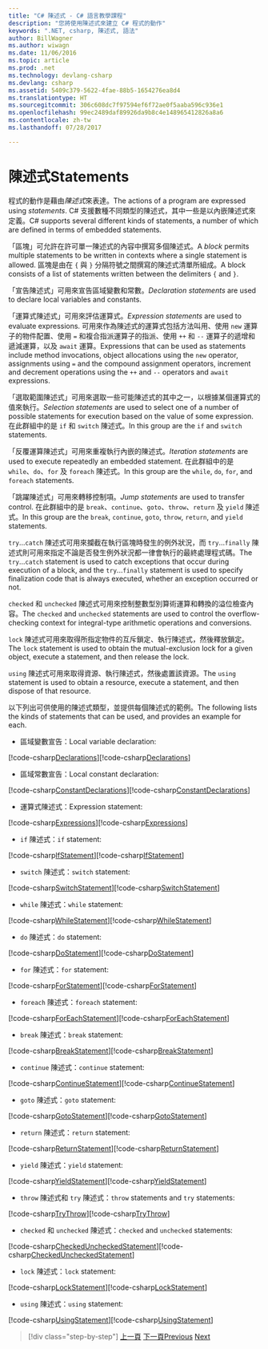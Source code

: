 ```yaml
---
title: "C# 陳述式 - C# 語言教學課程"
description: "您將使用陳述式來建立 C# 程式的動作"
keywords: ".NET, csharp, 陳述式, 語法"
author: BillWagner
ms.author: wiwagn
ms.date: 11/06/2016
ms.topic: article
ms.prod: .net
ms.technology: devlang-csharp
ms.devlang: csharp
ms.assetid: 5409c379-5622-4fae-88b5-1654276ea8d4
ms.translationtype: HT
ms.sourcegitcommit: 306c608dc7f97594ef6f72ae0f5aaba596c936e1
ms.openlocfilehash: 99ec2489daf89926da9b8c4e148965412826a8a6
ms.contentlocale: zh-tw
ms.lasthandoff: 07/28/2017

---
```


# <a name="statements"></a><span data-ttu-id="508db-104">陳述式</span><span class="sxs-lookup"><span data-stu-id="508db-104">Statements</span></span>

<span data-ttu-id="508db-105">程式的動作是藉由*陳述式*來表達。</span><span class="sxs-lookup"><span data-stu-id="508db-105">The actions of a program are expressed using *statements*.</span></span> <span data-ttu-id="508db-106">C# 支援數種不同類型的陳述式，其中一些是以內嵌陳述式來定義。</span><span class="sxs-lookup"><span data-stu-id="508db-106">C# supports several different kinds of statements, a number of which are defined in terms of embedded statements.</span></span>

<span data-ttu-id="508db-107">「區塊」可允許在許可單一陳述式的內容中撰寫多個陳述式。</span><span class="sxs-lookup"><span data-stu-id="508db-107">A *block* permits multiple statements to be written in contexts where a single statement is allowed.</span></span> <span data-ttu-id="508db-108">區塊是由在 `{` 與 `}` 分隔符號之間撰寫的陳述式清單所組成。</span><span class="sxs-lookup"><span data-stu-id="508db-108">A block consists of a list of statements written between the delimiters `{` and `}`.</span></span>

<span data-ttu-id="508db-109">「宣告陳述式」可用來宣告區域變數和常數。</span><span class="sxs-lookup"><span data-stu-id="508db-109">*Declaration statements* are used to declare local variables and constants.</span></span>

<span data-ttu-id="508db-110">「運算式陳述式」可用來評估運算式。</span><span class="sxs-lookup"><span data-stu-id="508db-110">*Expression statements* are used to evaluate expressions.</span></span> <span data-ttu-id="508db-111">可用來作為陳述式的運算式包括方法叫用、使用 `new` 運算子的物件配置、使用 `=` 和複合指派運算子的指派、使用 `++` 和 `--` 運算子的遞增和遞減運算，以及 `await` 運算。</span><span class="sxs-lookup"><span data-stu-id="508db-111">Expressions that can be used as statements include method invocations, object allocations using the `new` operator, assignments using `=` and the compound assignment operators, increment and decrement operations using the `++` and `--` operators and `await` expressions.</span></span>

<span data-ttu-id="508db-112">「選取範圍陳述式」可用來選取一些可能陳述式的其中之一，以根據某個運算式的值來執行。</span><span class="sxs-lookup"><span data-stu-id="508db-112">*Selection statements* are used to select one of a number of possible statements for execution based on the value of some expression.</span></span> <span data-ttu-id="508db-113">在此群組中的是 `if` 和 `switch` 陳述式。</span><span class="sxs-lookup"><span data-stu-id="508db-113">In this group are the `if` and `switch` statements.</span></span>

<span data-ttu-id="508db-114">「反覆運算陳述式」可用來重複執行內嵌的陳述式。</span><span class="sxs-lookup"><span data-stu-id="508db-114">*Iteration statements* are used to execute repeatedly an embedded statement.</span></span> <span data-ttu-id="508db-115">在此群組中的是 `while`、`do`、`for` 及 `foreach` 陳述式。</span><span class="sxs-lookup"><span data-stu-id="508db-115">In this group are the `while`, `do`, `for`, and `foreach` statements.</span></span>

<span data-ttu-id="508db-116">「跳躍陳述式」可用來轉移控制項。</span><span class="sxs-lookup"><span data-stu-id="508db-116">*Jump statements* are used to transfer control.</span></span> <span data-ttu-id="508db-117">在此群組中的是 `break`、`continue`、`goto`、`throw`、`return` 及 `yield` 陳述式。</span><span class="sxs-lookup"><span data-stu-id="508db-117">In this group are the `break`, `continue`, `goto`, `throw`, `return`, and `yield` statements.</span></span>

<span data-ttu-id="508db-118">`try`...`catch` 陳述式可用來攔截在執行區塊時發生的例外狀況，而 `try`...`finally` 陳述式則可用來指定不論是否發生例外狀況都一律會執行的最終處理程式碼。</span><span class="sxs-lookup"><span data-stu-id="508db-118">The `try`...`catch` statement is used to catch exceptions that occur during execution of a block, and the `try`...`finally` statement is used to specify finalization code that is always executed, whether an exception occurred or not.</span></span>

<span data-ttu-id="508db-119">`checked` 和 `unchecked` 陳述式可用來控制整數型別算術運算和轉換的溢位檢查內容。</span><span class="sxs-lookup"><span data-stu-id="508db-119">The `checked` and `unchecked` statements are used to control the overflow-checking context for integral-type arithmetic operations and conversions.</span></span>

<span data-ttu-id="508db-120">`lock` 陳述式可用來取得所指定物件的互斥鎖定、執行陳述式，然後釋放鎖定。</span><span class="sxs-lookup"><span data-stu-id="508db-120">The `lock` statement is used to obtain the mutual-exclusion lock for a given object, execute a statement, and then release the lock.</span></span>

<span data-ttu-id="508db-121">`using` 陳述式可用來取得資源、執行陳述式，然後處置該資源。</span><span class="sxs-lookup"><span data-stu-id="508db-121">The `using` statement is used to obtain a resource, execute a statement, and then dispose of that resource.</span></span>

<span data-ttu-id="508db-122">以下列出可供使用的陳述式類型，並提供每個陳述式的範例。</span><span class="sxs-lookup"><span data-stu-id="508db-122">The following lists the kinds of statements that can be used, and provides an example for each.</span></span>

* <span data-ttu-id="508db-123">區域變數宣告：</span><span class="sxs-lookup"><span data-stu-id="508db-123">Local variable declaration:</span></span>

 <span data-ttu-id="508db-124">[!code-csharp[Declarations](../../../samples/snippets/csharp/tour/statements/Program.cs#L9-L15)]</span><span class="sxs-lookup"><span data-stu-id="508db-124">[!code-csharp[Declarations](../../../samples/snippets/csharp/tour/statements/Program.cs#L9-L15)]</span></span>

* <span data-ttu-id="508db-125">區域常數宣告：</span><span class="sxs-lookup"><span data-stu-id="508db-125">Local constant declaration:</span></span>

 <span data-ttu-id="508db-126">[!code-csharp[ConstantDeclarations](../../../samples/snippets/csharp/tour/statements/Program.cs#L17-L22)]</span><span class="sxs-lookup"><span data-stu-id="508db-126">[!code-csharp[ConstantDeclarations](../../../samples/snippets/csharp/tour/statements/Program.cs#L17-L22)]</span></span>

* <span data-ttu-id="508db-127">運算式陳述式：</span><span class="sxs-lookup"><span data-stu-id="508db-127">Expression statement:</span></span>

 <span data-ttu-id="508db-128">[!code-csharp[Expressions](../../../samples/snippets/csharp/tour/statements/Program.cs#L24-L31)]</span><span class="sxs-lookup"><span data-stu-id="508db-128">[!code-csharp[Expressions](../../../samples/snippets/csharp/tour/statements/Program.cs#L24-L31)]</span></span>

* <span data-ttu-id="508db-129">`if` 陳述式：</span><span class="sxs-lookup"><span data-stu-id="508db-129">`if` statement:</span></span>

 <span data-ttu-id="508db-130">[!code-csharp[IfStatement](../../../samples/snippets/csharp/tour/statements/Program.cs#L33-L43)]</span><span class="sxs-lookup"><span data-stu-id="508db-130">[!code-csharp[IfStatement](../../../samples/snippets/csharp/tour/statements/Program.cs#L33-L43)]</span></span>

* <span data-ttu-id="508db-131">`switch` 陳述式：</span><span class="sxs-lookup"><span data-stu-id="508db-131">`switch` statement:</span></span>

 <span data-ttu-id="508db-132">[!code-csharp[SwitchStatement](../../../samples/snippets/csharp/tour/statements/Program.cs#L45-L60)]</span><span class="sxs-lookup"><span data-stu-id="508db-132">[!code-csharp[SwitchStatement](../../../samples/snippets/csharp/tour/statements/Program.cs#L45-L60)]</span></span>

* <span data-ttu-id="508db-133">`while` 陳述式：</span><span class="sxs-lookup"><span data-stu-id="508db-133">`while` statement:</span></span>

 <span data-ttu-id="508db-134">[!code-csharp[WhileStatement](../../../samples/snippets/csharp/tour/statements/Program.cs#L62-L70)]</span><span class="sxs-lookup"><span data-stu-id="508db-134">[!code-csharp[WhileStatement](../../../samples/snippets/csharp/tour/statements/Program.cs#L62-L70)]</span></span>

* <span data-ttu-id="508db-135">`do` 陳述式：</span><span class="sxs-lookup"><span data-stu-id="508db-135">`do` statement:</span></span>

 <span data-ttu-id="508db-136">[!code-csharp[DoStatement](../../../samples/snippets/csharp/tour/statements/Program.cs#L72-L81)]</span><span class="sxs-lookup"><span data-stu-id="508db-136">[!code-csharp[DoStatement](../../../samples/snippets/csharp/tour/statements/Program.cs#L72-L81)]</span></span>

* <span data-ttu-id="508db-137">`for` 陳述式：</span><span class="sxs-lookup"><span data-stu-id="508db-137">`for` statement:</span></span>

 <span data-ttu-id="508db-138">[!code-csharp[ForStatement](../../../samples/snippets/csharp/tour/statements/Program.cs#L83-L89)]</span><span class="sxs-lookup"><span data-stu-id="508db-138">[!code-csharp[ForStatement](../../../samples/snippets/csharp/tour/statements/Program.cs#L83-L89)]</span></span>

* <span data-ttu-id="508db-139">`foreach` 陳述式：</span><span class="sxs-lookup"><span data-stu-id="508db-139">`foreach` statement:</span></span>

 <span data-ttu-id="508db-140">[!code-csharp[ForEachStatement](../../../samples/snippets/csharp/tour/statements/Program.cs#L91-L97)]</span><span class="sxs-lookup"><span data-stu-id="508db-140">[!code-csharp[ForEachStatement](../../../samples/snippets/csharp/tour/statements/Program.cs#L91-L97)]</span></span>

* <span data-ttu-id="508db-141">`break` 陳述式：</span><span class="sxs-lookup"><span data-stu-id="508db-141">`break` statement:</span></span>

 <span data-ttu-id="508db-142">[!code-csharp[BreakStatement](../../../samples/snippets/csharp/tour/statements/Program.cs#L99-L108)]</span><span class="sxs-lookup"><span data-stu-id="508db-142">[!code-csharp[BreakStatement](../../../samples/snippets/csharp/tour/statements/Program.cs#L99-L108)]</span></span>

* <span data-ttu-id="508db-143">`continue` 陳述式：</span><span class="sxs-lookup"><span data-stu-id="508db-143">`continue` statement:</span></span>

 <span data-ttu-id="508db-144">[!code-csharp[ContinueStatement](../../../samples/snippets/csharp/tour/statements/Program.cs#L110-L118)]</span><span class="sxs-lookup"><span data-stu-id="508db-144">[!code-csharp[ContinueStatement](../../../samples/snippets/csharp/tour/statements/Program.cs#L110-L118)]</span></span>

* <span data-ttu-id="508db-145">`goto` 陳述式：</span><span class="sxs-lookup"><span data-stu-id="508db-145">`goto` statement:</span></span>

 <span data-ttu-id="508db-146">[!code-csharp[GotoStatement](../../../samples/snippets/csharp/tour/statements/Program.cs#L120-L129)]</span><span class="sxs-lookup"><span data-stu-id="508db-146">[!code-csharp[GotoStatement](../../../samples/snippets/csharp/tour/statements/Program.cs#L120-L129)]</span></span>

* <span data-ttu-id="508db-147">`return` 陳述式：</span><span class="sxs-lookup"><span data-stu-id="508db-147">`return` statement:</span></span>

 <span data-ttu-id="508db-148">[!code-csharp[ReturnStatement](../../../samples/snippets/csharp/tour/statements/Program.cs#L131-L139)]</span><span class="sxs-lookup"><span data-stu-id="508db-148">[!code-csharp[ReturnStatement](../../../samples/snippets/csharp/tour/statements/Program.cs#L131-L139)]</span></span>

* <span data-ttu-id="508db-149">`yield` 陳述式：</span><span class="sxs-lookup"><span data-stu-id="508db-149">`yield` statement:</span></span>

 <span data-ttu-id="508db-150">[!code-csharp[YieldStatement](../../../samples/snippets/csharp/tour/statements/Program.cs#L141-L155)]</span><span class="sxs-lookup"><span data-stu-id="508db-150">[!code-csharp[YieldStatement](../../../samples/snippets/csharp/tour/statements/Program.cs#L141-L155)]</span></span>

* <span data-ttu-id="508db-151">`throw` 陳述式和 `try` 陳述式：</span><span class="sxs-lookup"><span data-stu-id="508db-151">`throw` statements and `try` statements:</span></span>

 <span data-ttu-id="508db-152">[!code-csharp[TryThrow](../../../samples/snippets/csharp/tour/statements/Program.cs#L157-L183)]</span><span class="sxs-lookup"><span data-stu-id="508db-152">[!code-csharp[TryThrow](../../../samples/snippets/csharp/tour/statements/Program.cs#L157-L183)]</span></span>

* <span data-ttu-id="508db-153">`checked` 和 `unchecked` 陳述式：</span><span class="sxs-lookup"><span data-stu-id="508db-153">`checked` and `unchecked` statements:</span></span>

 <span data-ttu-id="508db-154">[!code-csharp[CheckedUncheckedStatement](../../../samples/snippets/csharp/tour/statements/Program.cs#L185-L196)]</span><span class="sxs-lookup"><span data-stu-id="508db-154">[!code-csharp[CheckedUncheckedStatement](../../../samples/snippets/csharp/tour/statements/Program.cs#L185-L196)]</span></span>

* <span data-ttu-id="508db-155">`lock` 陳述式：</span><span class="sxs-lookup"><span data-stu-id="508db-155">`lock` statement:</span></span>

 <span data-ttu-id="508db-156">[!code-csharp[LockStatement](../../../samples/snippets/csharp/tour/statements/Program.cs#L257-L273)]</span><span class="sxs-lookup"><span data-stu-id="508db-156">[!code-csharp[LockStatement](../../../samples/snippets/csharp/tour/statements/Program.cs#L257-L273)]</span></span>

* <span data-ttu-id="508db-157">`using` 陳述式：</span><span class="sxs-lookup"><span data-stu-id="508db-157">`using` statement:</span></span>

 <span data-ttu-id="508db-158">[!code-csharp[UsingStatement](../../../samples/snippets/csharp/tour/statements/Program.cs#L198-L206)]</span><span class="sxs-lookup"><span data-stu-id="508db-158">[!code-csharp[UsingStatement](../../../samples/snippets/csharp/tour/statements/Program.cs#L198-L206)]</span></span>

>[!div class="step-by-step"]
<span data-ttu-id="508db-159">[上一頁](expressions.md)
[下一頁](classes-and-objects.md)</span><span class="sxs-lookup"><span data-stu-id="508db-159">[Previous](expressions.md)
[Next](classes-and-objects.md)</span></span>

